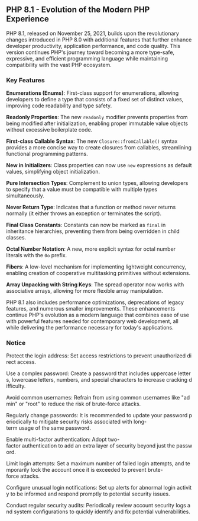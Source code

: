 ## PHP 8.1 - Evolution of the Modern PHP Experience

PHP 8.1, released on November 25, 2021, builds upon the revolutionary changes introduced in PHP 8.0 with additional features that further enhance developer productivity, application performance, and code quality. This version continues PHP's journey toward becoming a more type-safe, expressive, and efficient programming language while maintaining compatibility with the vast PHP ecosystem.

### Key Features

**Enumerations (Enums)**: First-class support for enumerations, allowing developers to define a type that consists of a fixed set of distinct values, improving code readability and type safety.

**Readonly Properties**: The new `readonly` modifier prevents properties from being modified after initialization, enabling proper immutable value objects without excessive boilerplate code.

**First-class Callable Syntax**: The new `Closure::fromCallable()` syntax provides a more concise way to create closures from callables, streamlining functional programming patterns.

**New in Initializers**: Class properties can now use `new` expressions as default values, simplifying object initialization.

**Pure Intersection Types**: Complement to union types, allowing developers to specify that a value must be compatible with multiple types simultaneously.

**Never Return Type**: Indicates that a function or method never returns normally (it either throws an exception or terminates the script).

**Final Class Constants**: Constants can now be marked as `final` in inheritance hierarchies, preventing them from being overridden in child classes.

**Octal Number Notation**: A new, more explicit syntax for octal number literals with the `0o` prefix.

**Fibers**: A low-level mechanism for implementing lightweight concurrency, enabling creation of cooperative multitasking primitives without extensions.

**Array Unpacking with String Keys**: The spread operator now works with associative arrays, allowing for more flexible array manipulation.

PHP 8.1 also includes performance optimizations, deprecations of legacy features, and numerous smaller improvements. These enhancements continue PHP's evolution as a modern language that combines ease of use with powerful features needed for contemporary web development, all while delivering the performance necessary for today's applications.

### Notice

Protect the login address: Set access restrictions to prevent unauthorized direct access.
    
Use a complex password: Create a password that includes uppercase letters, lowercase letters, numbers, and special characters to increase cracking difficulty.
    
Avoid common usernames: Refrain from using common usernames like "admin" or "root" to reduce the risk of brute-force attacks.
    
Regularly change passwords: It is recommended to update your password periodically to mitigate security risks associated with long-term usage of the same password.
    
Enable multi-factor authentication: Adopt two-factor authentication to add an extra layer of security beyond just the password.
    
Limit login attempts: Set a maximum number of failed login attempts, and temporarily lock the account once it is exceeded to prevent brute-force attacks.
    
Configure unusual login notifications: Set up alerts for abnormal login activity to be informed and respond promptly to potential security issues.
    
Conduct regular security audits: Periodically review account security logs and system configurations to quickly identify and fix potential vulnerabilities.
        